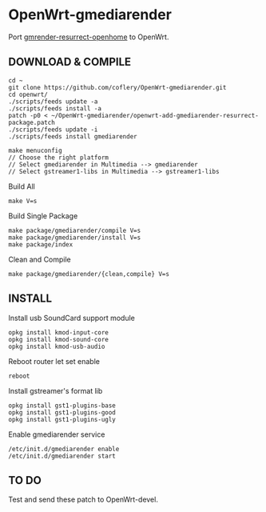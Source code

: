 # OpenWrt-gmediarender

Port [gmrender-resurrect-openhome](https://github.com/coflery/gmrender-resurrect) to OpenWrt.

## DOWNLOAD & COMPILE

	cd ~
	git clone https://github.com/coflery/OpenWrt-gmediarender.git
	cd openwrt/
	./scripts/feeds update -a
	./scripts/feeds install -a
	patch -p0 < ~/OpenWrt-gmediarender/openwrt-add-gmediarender-resurrect-package.patch
	./scripts/feeds update -i
	./scripts/feeds install gmediarender
	
	make menuconfig
	// Choose the right platform
	// Select gmediarender in Multimedia --> gmediarender
	// Select gstreamer1-libs in Multimedia --> gstreamer1-libs
Build All

	make V=s

Build Single Package

	make package/gmediarender/compile V=s
	make package/gmediarender/install V=s
	make package/index

Clean and Compile

	make package/gmediarender/{clean,compile} V=s
	
## INSTALL

Install usb SoundCard support module

	opkg install kmod-input-core
	opkg install kmod-sound-core
	opkg install kmod-usb-audio
	
Reboot router let set enable

	reboot

Install gstreamer's format lib

	opkg install gst1-plugins-base
	opkg install gst1-plugins-good
	opkg install gst1-plugins-ugly

Enable gmediarender service

	/etc/init.d/gmediarender enable
	/etc/init.d/gmediarender start

## TO DO

Test and send these patch to OpenWrt-devel. 

